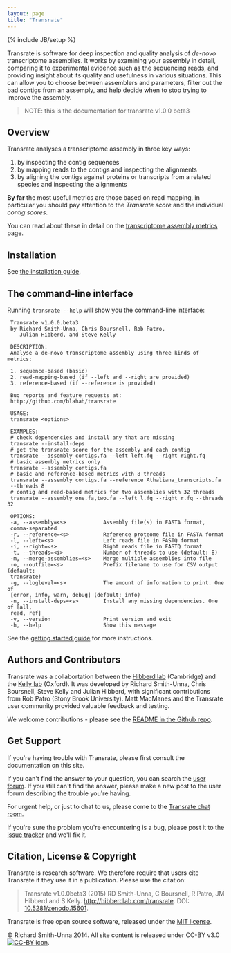 ```yaml
---
layout: page
title: "Transrate"
---
```


{% include JB/setup %}

Transrate is software for deep inspection and quality analysis of *de-novo* transcriptome assemblies. It works by examining your assembly in detail, comparing it to experimental evidence such as the sequencing reads, and providing insight about its quality and usefulness in various situations. This can allow you to choose between assemblers and parameters, filter out the bad contigs from an assemply, and help decide when to stop trying to improve the assembly.

> NOTE: this is the documentation for transrate v1.0.0 beta3

## Overview

Transrate analyses a transcriptome assembly in three key ways:

1. by inspecting the contig sequences
2. by mapping reads to the contigs and inspecting the alignments
3. by aligning the contigs against proteins or transcripts from a related species and inspecting the alignments

**By far** the most useful metrics are those based on read mapping, in particular you should pay attention to the *Transrate score* and the individual *contig scores*.

You can read about these in detail on the [transcriptome assembly metrics](metrics.html) page.

## Installation

See [the installation guide](installation.html).

## The command-line interface

Running `transrate --help` will show you the command-line interface:

```
 Transrate v1.0.0.beta3
 by Richard Smith-Unna, Chris Boursnell, Rob Patro,
    Julian Hibberd, and Steve Kelly

 DESCRIPTION:
 Analyse a de-novo transcriptome assembly using three kinds of metrics:

 1. sequence-based (basic)
 2. read-mapping-based (if --left and --right are provided)
 3. reference-based (if --reference is provided)

 Bug reports and feature requests at:
 http://github.com/blahah/transrate

 USAGE:
 transrate <options>

 EXAMPLES:
 # check dependencies and install any that are missing
 transrate --install-deps
 # get the transrate score for the assembly and each contig
 transrate --assembly contigs.fa --left left.fq --right right.fq
 # basic assembly metrics only
 transrate --assembly contigs.fa
 # basic and reference-based metrics with 8 threads
 transrate --assembly contigs.fa --reference Athaliana_transcripts.fa
 --threads 8
 # contig and read-based metrics for two assemblies with 32 threads
 transrate --assembly one.fa,two.fa --left l.fq --right r.fq --threads 32

 OPTIONS:
 -a, --assembly=<s>            Assembly file(s) in FASTA format,
 comma-separated
 -r, --reference=<s>           Reference proteome file in FASTA format
 -l, --left=<s>                Left reads file in FASTQ format
 -i, --right=<s>               Right reads file in FASTQ format
 -t, --threads=<i>             Number of threads to use (default: 8)
 -m, --merge-assemblies=<s>    Merge multiple assemblies into file
 -o, --outfile=<s>             Prefix filename to use for CSV output (default:
 transrate)
 -g, --loglevel=<s>            The amount of information to print. One of
 [error, info, warn, debug] (default: info)
 -n, --install-deps=<s>        Install any missing dependencies. One of [all,
 read, ref]
 -v, --version                 Print version and exit
 -h, --help                    Show this message
```

See the [getting started guide](getting_started.html) for more instructions.

## Authors and Contributors

Transrate was a collabortation between the [Hibberd lab](http://hibberdlab.com) (Cambridge) and the [Kelly lab](http://stevekellylab.com) (Oxford). It was developed by Richard Smith-Unna, Chris Boursnell, Steve Kelly and Julian Hibberd, with significant contributions from Rob Patro (Stony Brook University). Matt MacManes and the Transrate user community provided valuable feedback and testing.

We welcome contributions - please see the [README in the Github repo](https://github.com/Blahah/transrate).

## Get Support

If you're having trouble with Transrate, please first consult the documentation on this site.

If you can't find the answer to your question, you can search the [user forum](https://groups.google.com/forum/#!forum/transrate-users). If you still can't find the answer, please make a new post to the user forum describing the trouble you're having.

For urgent help, or just to chat to us, please come to the [Transrate chat room](https://gitter.im/Blahah/transrate).

If you're sure the problem you're encountering is a bug, please post it to the [issue tracker](https://github.com/Blahah/transrate/issues?state=open) and we'll fix it.

## Citation, License & Copyright

Transrate is research software. We therefore require that users cite Transrate if they use it in a publication. Please use the citation:

> Transrate v1.0.0beta3 (2015) RD Smith-Unna, C Boursnell, R Patro, JM Hibberd and S Kelly. http://hibberdlab.com/transrate. DOI: [10.5281/zenodo.15601](http://dx.doi.org/10.5281/zenodo.15601).

Transrate is free open source software, released under the [MIT license](http://blahah.mit-license.org/).

© Richard Smith-Unna 2014. All site content is released under CC-BY v3.0 [![CC-BY icon](http://mirrors.creativecommons.org/presskit/buttons/80x15/png/by.png)](https://creativecommons.org/licenses/by/3.0/).
